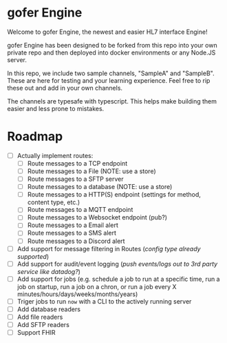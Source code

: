 # gofer Engine

Welcome to gofer Engine, the newest and easier HL7 interface Engine!

gofer Engine has been designed to be forked from this repo into your own private repo and then deployed into docker environments or any Node.JS server.

In this repo, we include two sample channels, "SampleA" and "SampleB". These are here for testing and your learning experience. Feel free to rip these out and add in your own channels.

The channels are typesafe with typescript. This helps make building them easier and less prone to mistakes.

# Roadmap

- [ ] Actually implement routes:
  - [ ] Route messages to a TCP endpoint
  - [ ] Route messages to a File (NOTE: use a store)
  - [ ] Route messages to a SFTP server
  - [ ] Route messages to a database (NOTE: use a store)
  - [ ] Route messages to a HTTP(S) endpoint (settings for method, content type, etc.)
  - [ ] Route messages to a MQTT endpoint
  - [ ] Route messages to a Websocket endpoint (pub?)
  - [ ] Route messages to a Email alert
  - [ ] Route messages to a SMS alert
  - [ ] Route messages to a Discord alert
- [ ] Add support for message filtering in Routes (_config type already supported_)
- [ ] Add support for audit/event logging (_push events/logs out to 3rd party service like datadog?_)
- [ ] Add support for jobs (e.g. schedule a job to run at a specific time, run a job on startup, run a job on a chron, or run a job every X minutes/hours/days/weeks/months/years)
- [ ] Triger jobs to run `now` with a CLI to the actively running server
- [ ] Add database readers
- [ ] Add file readers
- [ ] Add SFTP readers
- [ ] Support FHIR
